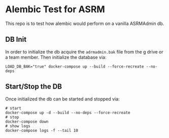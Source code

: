 # Alembic Test for ASRM

This repo is to test how alembic would perform on a vanilla ASRMAdmin db.

## DB Init

In order to initialize the db acquire the `adrmadmin.bak` file from the
g drive or a team member. Then initialize the database via:

```shell
LOAD_DB_BAK="true" docker-compose up --build --force-recreate --no-deps
```

## Start/Stop the DB

Once initialized the db can be started and stopped via:

```shell
# start
docker-compose up -d --build --no-deps --force-recreate
# stop
docker-compose down
# show logs
docker-compose logs -f --tail 10
```